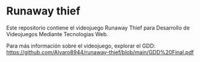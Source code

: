 # Runaway thief

Este repositorio contiene el videojuego Runaway Thief para Desarrollo de Videojuegos Mediante Tecnologias Web.

Para más información sobre el videojuego, explorar el GDD: https://github.com/Alvaro8944/runaway-thief/blob/main/GDD%20Final.pdf

